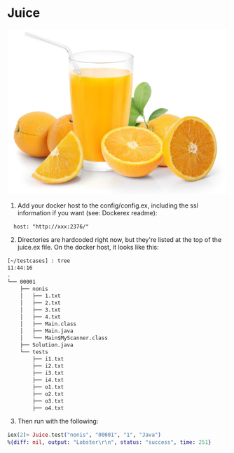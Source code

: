 Juice
==========

![Picture of some delicious Orange Juice](orangejuice.jpg)

1. Add your docker host to the config/config.ex, including the ssl information if you want (see: Dockerex readme):
```
  host: "http://xxx:2376/"
```

2. Directories are hardcoded right now, but they're listed at the top of the juice.ex file. On the docker host, it looks like this:

```
[~/testcases] : tree                                                                         11:44:16
.
└── 00001
    ├── nonis
    │   ├── 1.txt
    │   ├── 2.txt
    │   ├── 3.txt
    │   ├── 4.txt
    │   ├── Main.class
    │   ├── Main.java
    │   └── Main$MyScanner.class
    ├── Solution.java
    └── tests
        ├── i1.txt
        ├── i2.txt
        ├── i3.txt
        ├── i4.txt
        ├── o1.txt
        ├── o2.txt
        ├── o3.txt
        ├── o4.txt

```

3. Then run with the following:
```elixir
iex(2)> Juice.test("nonis", "00001", "1", "Java")                                 
%{diff: nil, output: "Lobster\r\n", status: "success", time: 251}
```
